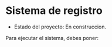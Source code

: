 <h1> Sistema de registro</h1>

- Estado del proyecto: En construccion.

Para ejecutar el sistema, debes poner:

```npm install react´´´
